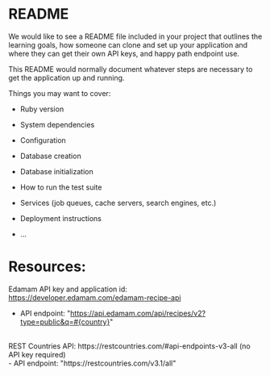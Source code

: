 # README

We would like to see a README file included in your project that outlines the learning goals, how someone can clone and set up your application and where they can get their own API keys, and happy path endpoint use.

This README would normally document whatever steps are necessary to get the
application up and running.

Things you may want to cover:

* Ruby version

* System dependencies

* Configuration

* Database creation

* Database initialization

* How to run the test suite

* Services (job queues, cache servers, search engines, etc.)

* Deployment instructions

* ...

# Resources: 
Edamam API key and application id: https://developer.edamam.com/edamam-recipe-api
 - API endpoint: "https://api.edamam.com/api/recipes/v2?type=public&q=#{country}"
<br>
REST Countries API: https://restcountries.com/#api-endpoints-v3-all (no API key required)<br>
 - API endpoint: "https://restcountries.com/v3.1/all"
